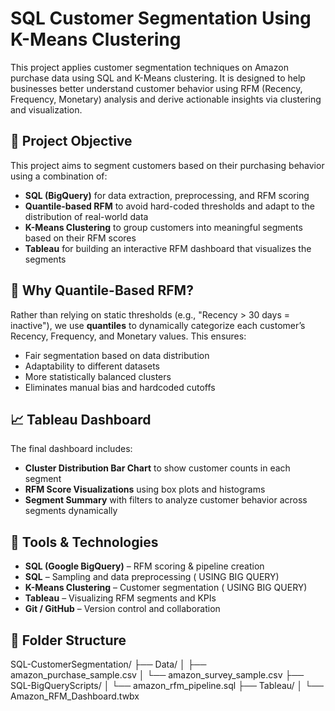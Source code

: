 # SQL Customer Segmentation Using K-Means Clustering

This project applies customer segmentation techniques on Amazon purchase data using SQL and K-Means clustering. It is designed to help businesses better understand customer behavior using RFM (Recency, Frequency, Monetary) analysis and derive actionable insights via clustering and visualization.

## 🚀 Project Objective

This project aims to segment customers based on their purchasing behavior using a combination of:

- **SQL (BigQuery)** for data extraction, preprocessing, and RFM scoring  
- **Quantile-based RFM** to avoid hard-coded thresholds and adapt to the distribution of real-world data  
- **K-Means Clustering** to group customers into meaningful segments based on their RFM scores  
- **Tableau** for building an interactive RFM dashboard that visualizes the segments

## 🧠 Why Quantile-Based RFM?

Rather than relying on static thresholds (e.g., "Recency > 30 days = inactive"), we use **quantiles** to dynamically categorize each customer’s Recency, Frequency, and Monetary values. This ensures:

- Fair segmentation based on data distribution  
- Adaptability to different datasets  
- More statistically balanced clusters  
- Eliminates manual bias and hardcoded cutoffs

## 📈 Tableau Dashboard

The final dashboard includes:

- **Cluster Distribution Bar Chart** to show customer counts in each segment  
- **RFM Score Visualizations** using box plots and histograms  
- **Segment Summary** with filters to analyze customer behavior across segments dynamically

## 🧰 Tools & Technologies

- **SQL (Google BigQuery)** – RFM scoring & pipeline creation  
- **SQL** – Sampling and data preprocessing ( USING BIG QUERY) 
- **K-Means Clustering** – Customer segmentation  ( USING BIG QUERY) 
- **Tableau** – Visualizing RFM segments and KPIs  
- **Git / GitHub** – Version control and collaboration  

## 📁 Folder Structure

SQL-CustomerSegmentation/
├── Data/
│ ├── amazon_purchase_sample.csv
│ └── amazon_survey_sample.csv
├── SQL-BigQueryScripts/
│ └── amazon_rfm_pipeline.sql
├── Tableau/
│ └── Amazon_RFM_Dashboard.twbx
